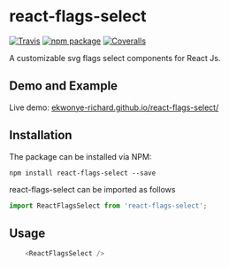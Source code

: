 # react-flags-select

[![Travis][build-badge]][build]
[![npm package][npm-badge]][npm]
[![Coveralls][coveralls-badge]][coveralls]

A customizable svg flags select components for React Js.

## Demo and Example
Live demo: [ekwonye-richard.github.io/react-flags-select/](https://ekwonye-richard.github.io/react-flags-select/)

## Installation
The package can be installed via NPM:
```
npm install react-flags-select --save
```
react-flags-select can be imported as follows

```javascript
import ReactFlagsSelect from 'react-flags-select';
```

## Usage

```javascript
    <ReactFlagsSelect />
```

[build-badge]: https://img.shields.io/travis/user/repo/master.png?style=flat-square
[build]: https://travis-ci.org/user/repo

[npm-badge]: https://img.shields.io/npm/v/react-flags-select.png?style=flat-square
[npm]: https://www.npmjs.org/package/react-flags-select

[coveralls-badge]: https://img.shields.io/coveralls/user/repo/master.png?style=flat-square
[coveralls]: https://coveralls.io/github/user/repo
